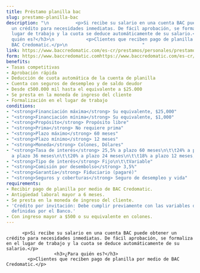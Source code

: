 ```yaml
---
title: Préstamo planilla bac
slug: prestamo-planilla-bac
description: "\n          <p>Si recibe su salario en una cuenta BAC puede obtener
  un crédito para necesidades inmediatas. De fácil aprobación, se formaliza en el
  lugar de trabajo y la cuota se deduce automáticamente de su salario.</p>\n                      <h3>¿Para
  quién es?</h3>\n            <p>Clientes que reciben pago de planilla por medio de
  BAC Credomatic.</p>\n                            "
link: https://www.baccredomatic.com/es-cr/prestamos/personales/prestamo-planilla-bac
form: https://www.baccredomatic.comhttps://www.baccredomatic.com/es-cr/form/1171
benefits:
- Tasas competitivas
- Aprobación rápida
- Deducción de cuota automática de la cuenta de planilla
- Cuenta con seguros de desempleo y de saldo deudor
- Desde ¢500.000 mil hasta el equivalente a $25.000
- Se presta en la moneda de ingreso del cliente
- Formalización en el lugar de trabajo
conditions:
- "<strong>Financiación máxima</strong> Su equivalente, $25,000"
- "<strong>Financiación mínima</strong> Su equivalente, $1,000"
- "<strong>Propósito</strong> Propósito libre"
- "<strong>Prima</strong> No requiere prima"
- "<strong>Plazo máximo</strong> 60 meses"
- "<strong>Plazo mínimo</strong> 12 meses"
- "<strong>Moneda</strong> Colones, Dólares"
- "<strong>Tasa de interés</strong> 25,5% a plazo 60 meses\n\t\t24% a plazo 48 meses\n\t\t22%
  a plazo 36 meses\n\t\t20% a plazo 24 meses\n\t\t18% a plazo 12 meses, 15%"
- "<strong>Tipo de interés</strong> Fijo\n\t\tVariable"
- "<strong>Comisión por desembolso</strong> 3,5%"
- "<strong>Garantía</strong> Fiduciario (pagaré)"
- "<strong>Seguros y coberturas</strong> Seguro de desempleo y vida"
requirements:
- Recibir pago de planilla por medio de BAC Credomatic.
- Antigüedad laboral mayor a 6 meses.
- Se presta en la moneda de ingreso del cliente.
- 'Crédito por invitación: Debe cumplir previamente con las variables de selección
  definidas por el Banco.'
- Con ingreso mayor a $500 o su equivalente en colones.
---
```


          <p>Si recibe su salario en una cuenta BAC puede obtener un crédito para necesidades inmediatas. De fácil aprobación, se formaliza en el lugar de trabajo y la cuota se deduce automáticamente de su salario.</p>
                      <h3>¿Para quién es?</h3>
            <p>Clientes que reciben pago de planilla por medio de BAC Credomatic.</p>
                            
